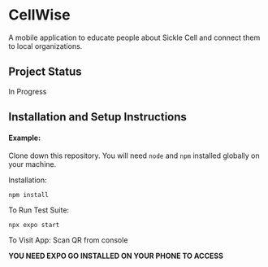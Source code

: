 
# CellWise
A mobile application to educate people about Sickle Cell and connect them to local organizations.

## Project Status
In Progress

## Installation and Setup Instructions

#### Example:  

Clone down this repository. You will need `node` and `npm` installed globally on your machine.  

Installation:

`npm install`  

To Run Test Suite:  

`npx expo start` 

To Visit App: Scan QR from console

**YOU NEED EXPO GO INSTALLED ON YOUR PHONE TO ACCESS**
